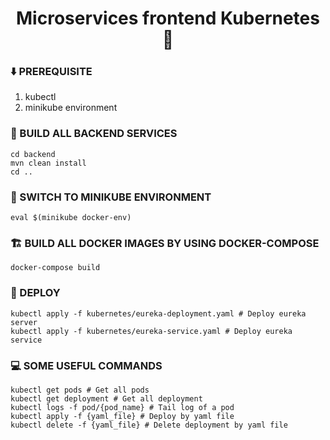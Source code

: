 <h1 align="center">Microservices frontend Kubernetes 👋</h1>

### ⬇️ PREREQUISITE

1. kubectl
2. minikube environment

### 👷 BUILD ALL BACKEND SERVICES
```shell
cd backend
mvn clean install
cd ..
```

### 🧊 SWITCH TO MINIKUBE ENVIRONMENT
```shell
eval $(minikube docker-env)
```

### 🏗 BUILD ALL DOCKER IMAGES BY USING DOCKER-COMPOSE
```shell
docker-compose build
```

### 🚀 DEPLOY

```shell
kubectl apply -f kubernetes/eureka-deployment.yaml # Deploy eureka server
kubectl apply -f kubernetes/eureka-service.yaml # Deploy eureka service
```

### 💻 SOME USEFUL COMMANDS

```shell
kubectl get pods # Get all pods
kubectl get deployment # Get all deployment
kubectl logs -f pod/{pod_name} # Tail log of a pod
kubectl apply -f {yaml_file} # Deploy by yaml file
kubectl delete -f {yaml_file} # Delete deployment by yaml file
```
